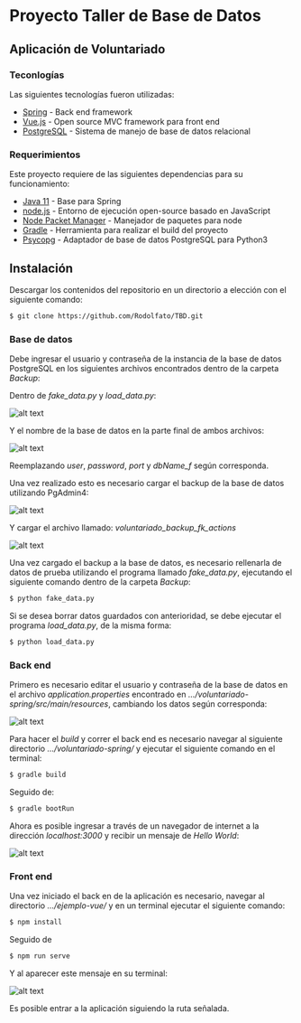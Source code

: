 # Proyecto Taller de Base de Datos
## Aplicación de Voluntariado

### Teconlogías
Las siguientes tecnologías fueron utilizadas:
* [Spring] - Back end framework
* [Vue.js] - Open source MVC framework para front end
* [PostgreSQL] - Sistema de manejo de base de datos relacional

### Requerimientos

Este proyecto requiere de las siguientes dependencias para su funcionamiento:

* [Java 11] - Base para Spring 
* [node.js] - Entorno de ejecución open-source basado en JavaScript 
* [Node Packet Manager] - Manejador de paquetes para node
* [Gradle] - Herramienta para realizar el build del proyecto
* [Psycopg] - Adaptador de base de datos PostgreSQL para Python3

## Instalación
Descargar los contenidos del repositorio en un directorio a elección con el siguiente comando:

```sh
$ git clone https://github.com/Rodolfato/TBD.git
```
### Base de datos

Debe ingresar el usuario y contraseña de la instancia de la base de datos PostgreSQL en los siguientes archivos encontrados dentro de la carpeta *Backup*:

Dentro de *fake_data.py* y *load_data.py*:

![alt text](https://imgur.com/jKDmWMo.png)

Y el nombre de la base de datos en la parte final de ambos archivos:

![alt text](https://imgur.com/gZmXm1c.png)

Reemplazando *user*, *password*, *port* y *dbName_f* según corresponda.

Una vez realizado esto es necesario cargar el backup de la base de datos utilizando PgAdmin4:

![alt text](https://imgur.com/FU9zbCz.png)

Y cargar el archivo llamado: *voluntariado_backup_fk_actions*

![alt text](https://imgur.com/MMZXHpz.png)

Una vez cargado el backup a la base de datos, es necesario rellenarla de datos de prueba utilizando el programa llamado *fake_data.py*, ejecutando el siguiente comando dentro de la carpeta *Backup*:

```sh
$ python fake_data.py
```

Si se desea borrar datos guardados con anterioridad, se debe ejecutar el programa *load_data.py*, de la misma forma:

```sh
$ python load_data.py
```
### Back end

Primero es necesario editar el usuario y contraseña de la base de datos en el archivo *application.properties* encontrado en *.../voluntariado-spring/src/main/resources*, cambiando los datos según corresponda:

![alt text](https://imgur.com/0OKPujz.png)

Para hacer el *build* y correr el back end es necesario navegar al siguiente directorio *.../voluntariado-spring/* y ejecutar el siguiente comando en el terminal:

```sh
$ gradle build
```

Seguido de:

```sh
$ gradle bootRun
```

Ahora es posible ingresar a través de un navegador de internet a la dirección *localhost:3000* y recibir un mensaje de *Hello World*:

![alt text](https://imgur.com/2E9nplh.png)

### Front end

Una vez iniciado el back en de la aplicación es necesario, navegar al directorio *.../ejemplo-vue/* y en un terminal ejecutar el siguiente comando:

```sh
$ npm install
```

Seguido de

```sh
$ npm run serve
```

Y al aparecer este mensaje en su terminal:

![alt text](https://imgur.com/qXB0yQs.png)

Es posible entrar a la aplicación siguiendo la ruta señalada.



[//]: # (These are reference links used in the body of this note and get stripped out when the markdown processor does its job. There is no need to format nicely because it shouldn't be seen. Thanks SO - http://stackoverflow.com/questions/4823468/store-comments-in-markdown-syntax)


   [Java 11]: <https://openjdk.java.net/projects/jdk/11/>
   [Node Packet Manager]: <https://www.npmjs.com/>
   [Gradle]: <https://gradle.org/>
   [Psycopg]: <https://www.psycopg.org/>
   [Spring]: <https://spring.io/>
   [Vue.js]: <https://vuejs.org/>
   [node.js]: <http://nodejs.org>
   [PostgreSQL]: <https://www.postgresql.org/>

